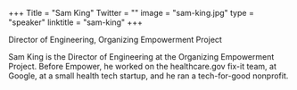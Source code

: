 +++
Title = "Sam King"
Twitter = ""
image = "sam-king.jpg"
type = "speaker"
linktitle = "sam-king"
+++

Director of Engineering, Organizing Empowerment Project

Sam King is the Director of Engineering at the Organizing Empowerment Project. Before Empower, he worked on the healthcare.gov fix-it team, at Google, at a small health tech startup, and he ran a tech-for-good nonprofit.
